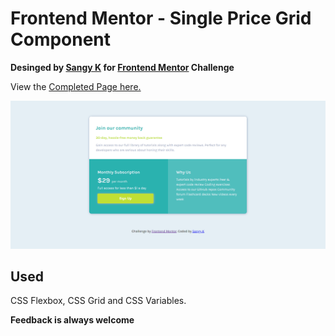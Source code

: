 # Frontend Mentor - Single Price Grid Component
**Desinged by [Sangy K](https://github.com/sansk) for [Frontend Mentor](https://www.frontendmentor.io) Challenge**

View the [Completed Page here.](https://single-price-grid-component-frontendmentor-jade.vercel.app/)

![Completed Design preview for the Profile card component coding challenge](./design/completed.png)

## Used

CSS Flexbox, CSS Grid and CSS Variables.


**Feedback is always welcome**
